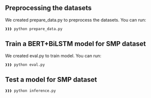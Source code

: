 ## Preprocessing the datasets
We created prepare_data.py to preprocess the datasets. You can run:
```console
❱❱❱ python prepare_data.py
```

## Train a BERT+BiLSTM model for SMP dataset
We created eval.py to train model. You can run:
```console
❱❱❱ python eval.py 
```

## Test a model for SMP dataset
```console
❱❱❱ python inference.py
```




